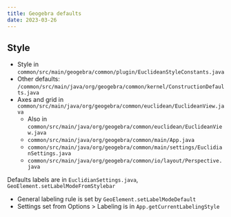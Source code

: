 ```yaml
---
title: Geogebra defaults
date: 2023-03-26
---
```


## Style

* Style in
`common/src/main/geogebra/common/plugin/EuclideanStyleConstants.java`
* Other defaults:
`/common/src/main/java/org/geogebra/common/kernel/ConstructionDefaults.java`
* Axes and grid in
`common/src/main/java/org/geogebra/common/euclidean/EuclideanView.java`
	* Also in
	`common/src/main/java/org/geogebra/common/euclidean/EuclideanView.java`
	* `common/src/main/java/org/geogebra/common/main/App.java`
	* `common/src/main/java/org/geogebra/common/main/settings/EuclidianSettings.java`
	* `common/src/main/java/org/geogebra/common/io/layout/Perspective.java`


Defaults labels are in `EuclidianSettings.java`, `GeoElement.setLabelModeFromStylebar`

* General labeling rule is set by `GeoElement.setLabelModeDefault`
* Settings set from Options > Labeling is in `App.getCurrentLabelingStyle`
